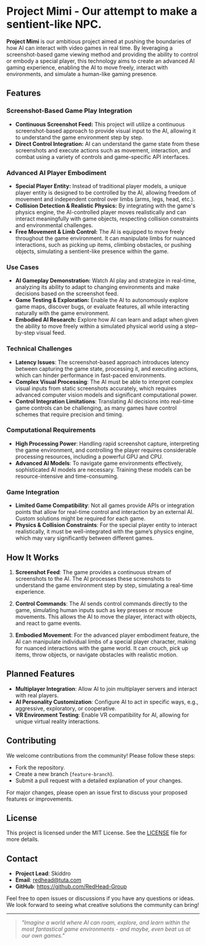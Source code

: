 # Project Mimi - Our attempt to make a sentient-like NPC.

**Project Mimi** is our ambitious project aimed at pushing the boundaries of how AI can interact with video games in real time. By leveraging a screenshot-based game viewing method and providing the ability to control or embody a special player, this technology aims to create an advanced AI gaming experience, enabling the AI to move freely, interact with environments, and simulate a human-like gaming presence.

## Features

### Screenshot-Based Game Play Integration
- **Continuous Screenshot Feed:** This project will utilize a continuous screenshot-based approach to provide visual input to the AI, allowing it to understand the game environment step by step.
- **Direct Control Integration:** AI can understand the game state from these screenshots and execute actions such as movement, interaction, and combat using a variety of controls and game-specific API interfaces.

### Advanced AI Player Embodiment
- **Special Player Entity:** Instead of traditional player models, a unique player entity is designed to be controlled by the AI, allowing freedom of movement and independent control over limbs (arms, legs, head, etc.).
- **Collision Detection & Realistic Physics:** By integrating with the game's physics engine, the AI-controlled player moves realistically and can interact meaningfully with game objects, respecting collision constraints and environmental challenges.
- **Free Movement & Limb Control:** The AI is equipped to move freely throughout the game environment. It can manipulate limbs for nuanced interactions, such as picking up items, climbing obstacles, or pushing objects, simulating a sentient-like presence within the game.

### Use Cases
- **AI Gameplay Demonstration:** Watch AI play and strategize in real-time, analyzing its ability to adapt to changing environments and make decisions based on the screenshot feed.
- **Game Testing & Exploration:** Enable the AI to autonomously explore game maps, discover bugs, or evaluate features, all while interacting naturally with the game environment.
- **Embodied AI Research:** Explore how AI can learn and adapt when given the ability to move freely within a simulated physical world using a step-by-step visual feed.

### Technical Challenges
- **Latency Issues**: The screenshot-based approach introduces latency between capturing the game state, processing it, and executing actions, which can hinder performance in fast-paced environments.
- **Complex Visual Processing**: The AI must be able to interpret complex visual inputs from static screenshots accurately, which requires advanced computer vision models and significant computational power.
- **Control Integration Limitations**: Translating AI decisions into real-time game controls can be challenging, as many games have control schemes that require precision and timing.

### Computational Requirements
- **High Processing Power**: Handling rapid screenshot capture, interpreting the game environment, and controlling the player requires considerable processing resources, including a powerful GPU and CPU.
- **Advanced AI Models**: To navigate game environments effectively, sophisticated AI models are necessary. Training these models can be resource-intensive and time-consuming.

### Game Integration
- **Limited Game Compatibility**: Not all games provide APIs or integration points that allow for real-time control and interaction by an external AI. Custom solutions might be required for each game.
- **Physics & Collision Constraints**: For the special player entity to interact realistically, it must be well-integrated with the game’s physics engine, which may vary significantly between different games.

## How It Works

1. **Screenshot Feed**: The game provides a continuous stream of screenshots to the AI. The AI processes these screenshots to understand the game environment step by step, simulating a real-time experience.

2. **Control Commands**: The AI sends control commands directly to the game, simulating human inputs such as key presses or mouse movements. This allows the AI to move the player, interact with objects, and react to game events.

3. **Embodied Movement**: For the advanced player embodiment feature, the AI can manipulate individual limbs of a special player character, making for nuanced interactions with the game world. It can crouch, pick up items, throw objects, or navigate obstacles with realistic motion.

## Planned Features
- **Multiplayer Integration**: Allow AI to join multiplayer servers and interact with real players.
- **AI Personality Customization**: Configure AI to act in specific ways, e.g., aggressive, exploratory, or cooperative.
- **VR Environment Testing**: Enable VR compatibility for AI, allowing for unique virtual reality interactions.

## Contributing
We welcome contributions from the community! Please follow these steps:
- Fork the repository.
- Create a new branch (`feature-branch`).
- Submit a pull request with a detailed explanation of your changes.

For major changes, please open an issue first to discuss your proposed features or improvements.

## License
This project is licensed under the MIT License. See the [LICENSE](LICENSE) file for more details.

## Contact
- **Project Lead**: Skiddro
- **Email**: redhead@tuta.com
- **GitHub**: https://github.com/RedHead-Group

Feel free to open issues or discussions if you have any questions or ideas. We look forward to seeing what creative solutions the community can bring!

---

> *"Imagine a world where AI can roam, explore, and learn within the most fantastical game environments - and maybe, even beat us at our own games."*

